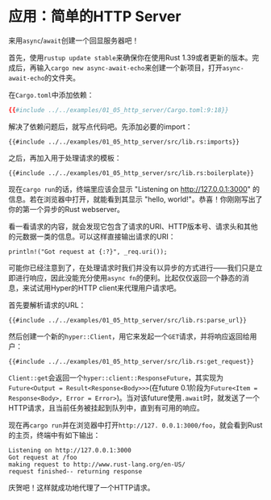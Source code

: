 # 应用：简单的HTTP Server

来用`async`/`await`创建一个回显服务器吧！

首先，使用`rustup update stable`来确保你在使用Rust 1.39或者更新的版本。完成后，再输入`cargo new async-await-echo`来创建一个新项目，打开`async-await-echo`的文件夹。

在`Cargo.toml`中添加依赖：

```toml
{{#include ../../examples/01_05_http_server/Cargo.toml:9:18}}
```

解决了依赖问题后，就写点代码吧。先添加必要的import：

```rust,ignore
{{#include ../../examples/01_05_http_server/src/lib.rs:imports}}
```

之后，再加入用于处理请求的模板：

```rust,ignore
{{#include ../../examples/01_05_http_server/src/lib.rs:boilerplate}}
```

现在`cargo run`的话，终端里应该会显示 "Listening on http://127.0.0.1:3000" 的信息。若在浏览器中打开，就能看到其显示 "hello, world!"。恭喜！你刚刚写出了你的第一个异步的Rust webserver。

看一看请求的内容，就会发现它包含了请求的URI、HTTP版本号、请求头和其他的元数据一类的信息。可以这样直接输出请求的URI：

```rust,ignore
println!("Got request at {:?}", _req.uri());
```

可能你已经注意到了，在处理请求时我们并没有以异步的方式进行——我们只是立即进行响应，因此没能充分使用`async fn`的便利。比起仅仅返回一个静态的消息，来试试用Hyper的HTTP client来代理用户请求吧。

首先要解析请求的URL：

```rust,ignore
{{#include ../../examples/01_05_http_server/src/lib.rs:parse_url}}
```

然后创建一个新的`hyper::Client`，用它来发起一个`GET`请求，并将响应返回给用户：

```rust,ignore
{{#include ../../examples/01_05_http_server/src/lib.rs:get_request}}
```

`Client::get`会返回一个`hyper::client::ResponseFuture`，其实现为`Future<Output = Result<Response<Body>>>`(在future 0.1阶段为`Future<Item = Response<Body>, Error = Error>`)。当对该future使用`.await`时，就发送了一个HTTP请求，且当前任务被挂起到队列中，直到有可用的响应。

现在再`cargo run`并在浏览器中打开`http://127. 0.0.1:3000/foo`，就会看到Rust的主页，终端中有如下输出：

```
Listening on http://127.0.0.1:3000
Got request at /foo
making request to http://www.rust-lang.org/en-US/
request finished-- returning response
```

庆贺吧！这样就成功地代理了一个HTTP请求。